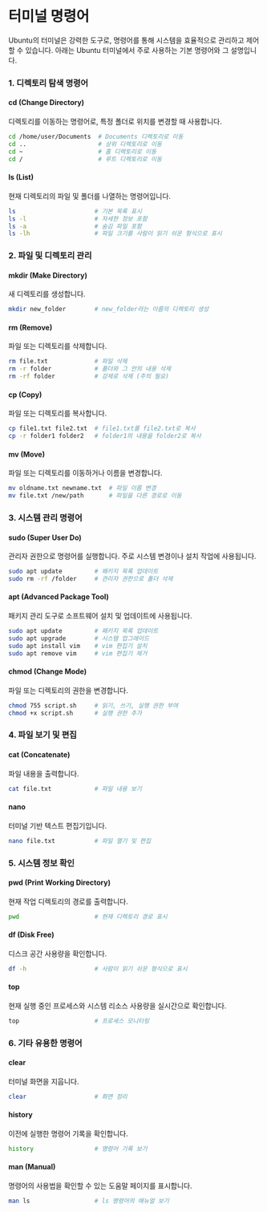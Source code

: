 # 터미널 명령어

Ubuntu의 터미널은 강력한 도구로, 명령어를 통해 시스템을 효율적으로 관리하고 제어할 수 있습니다. 아래는 Ubuntu 터미널에서 주로 사용하는 기본 명령어와 그 설명입니다.

### 1. 디렉토리 탐색 명령어

#### **cd (Change Directory)**

디렉토리를 이동하는 명령어로, 특정 폴더로 위치를 변경할 때 사용합니다.

```bash
cd /home/user/Documents  # Documents 디렉토리로 이동
cd ..                    # 상위 디렉토리로 이동
cd ~                     # 홈 디렉토리로 이동
cd /                     # 루트 디렉토리로 이동
```

#### **ls (List)**

현재 디렉토리의 파일 및 폴더를 나열하는 명령어입니다.

```bash
ls                      # 기본 목록 표시
ls -l                   # 자세한 정보 포함
ls -a                   # 숨김 파일 포함
ls -lh                  # 파일 크기를 사람이 읽기 쉬운 형식으로 표시
```

&#x20;

### 2. 파일 및 디렉토리 관리

#### **mkdir (Make Directory)**

새 디렉토리를 생성합니다.

```bash
mkdir new_folder        # new_folder라는 이름의 디렉토리 생성
```

#### **rm (Remove)**

파일 또는 디렉토리를 삭제합니다.

```bash
rm file.txt             # 파일 삭제
rm -r folder            # 폴더와 그 안의 내용 삭제
rm -rf folder           # 강제로 삭제 (주의 필요)
```

#### **cp (Copy)**

파일 또는 디렉토리를 복사합니다.

```bash
cp file1.txt file2.txt  # file1.txt를 file2.txt로 복사
cp -r folder1 folder2   # folder1의 내용을 folder2로 복사
```

#### **mv (Move)**

파일 또는 디렉토리를 이동하거나 이름을 변경합니다.

```bash
mv oldname.txt newname.txt  # 파일 이름 변경
mv file.txt /new/path       # 파일을 다른 경로로 이동
```

&#x20;

### 3. 시스템 관리 명령어

#### **sudo (Super User Do)**

관리자 권한으로 명령어를 실행합니다. 주로 시스템 변경이나 설치 작업에 사용됩니다.

```bash
sudo apt update         # 패키지 목록 업데이트
sudo rm -rf /folder     # 관리자 권한으로 폴더 삭제
```

#### **apt (Advanced Package Tool)**

패키지 관리 도구로 소프트웨어 설치 및 업데이트에 사용됩니다.

```bash
sudo apt update         # 패키지 목록 업데이트
sudo apt upgrade        # 시스템 업그레이드
sudo apt install vim    # vim 편집기 설치
sudo apt remove vim     # vim 편집기 제거
```

#### **chmod (Change Mode)**

파일 또는 디렉토리의 권한을 변경합니다.

```bash
chmod 755 script.sh     # 읽기, 쓰기, 실행 권한 부여
chmod +x script.sh      # 실행 권한 추가
```

&#x20;

### 4. 파일 보기 및 편집

#### **cat (Concatenate)**

파일 내용을 출력합니다.

```bash
cat file.txt            # 파일 내용 보기
```

#### **nano**

터미널 기반 텍스트 편집기입니다.

```bash
nano file.txt           # 파일 열기 및 편집
```

&#x20;

### 5. 시스템 정보 확인

#### **pwd (Print Working Directory)**

현재 작업 디렉토리의 경로를 출력합니다.

```bash
pwd                     # 현재 디렉토리 경로 표시
```

#### **df (Disk Free)**

디스크 공간 사용량을 확인합니다.

```bash
df -h                   # 사람이 읽기 쉬운 형식으로 표시
```

#### **top**

현재 실행 중인 프로세스와 시스템 리소스 사용량을 실시간으로 확인합니다.

```bash
top                     # 프로세스 모니터링
```

&#x20;

### 6. 기타 유용한 명령어

#### **clear**

터미널 화면을 지웁니다.

```bash
clear                   # 화면 정리
```

#### **history**

이전에 실행한 명령어 기록을 확인합니다.

```bash
history                 # 명령어 기록 보기
```

#### **man (Manual)**

명령어의 사용법을 확인할 수 있는 도움말 페이지를 표시합니다.

```bash
man ls                  # ls 명령어의 매뉴얼 보기
```
